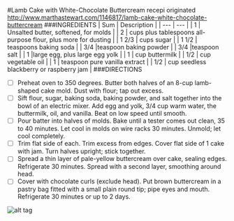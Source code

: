 
#Lamb Cake with White-Chocolate Buttercream recepi
originated http://www.marthastewart.com/1146817/lamb-cake-white-chocolate-buttercream
###INGREDIENTS
| Sum | Description |
| --- | --- |
| 1 | Unsalted butter, softened, for molds |
| 2 | cups plus tablespoons all-purpose flour, plus more for dusting |
| 1  2/3 | cups sugar |
| 1 1/2 | teaspoons baking soda |
| 3/4 |teaspoon baking powder |
| 3/4 |teaspoon salt |
| 1 |large egg, plus  large egg yolk |
| 1 | cup buttermilk |
| 1/2 | cup vegetable oil |
| 1 | teaspoon pure vanilla extract |
| 1/2 | cup seedless blackberry or raspberry jam |
###DIRECTIONS
- [ ] Preheat oven to 350 degrees. Butter both halves of an 8-cup lamb-shaped cake mold. Dust with flour; tap out excess.
- [ ] Sift flour, sugar, baking soda, baking powder, and salt together into the bowl of an electric mixer. Add egg and yolk, 3/4 cup warm water, the buttermilk, oil, and vanilla. Beat on low speed until smooth.
- [ ] Pour batter into halves of molds. Bake until a tester comes out clean, 35 to 40 minutes. Let cool in molds on wire racks 30 minutes. Unmold; let cool completely.
- [ ] Trim flat side of each. Trim excess from edges. Cover flat side of 1 cake with jam. Turn halves upright; stick together.
- [ ] Spread a thin layer of pale-yellow buttercream over cake, sealing edges. Refrigerate 30 minutes. Spread with a second layer, smoothing around head.
- [ ] Cover with chocolate curls (exclude head). Put brown buttercream in a pastry bag fitted with a small plain round tip; pipe eyes and mouth. Refrigerate 30 minutes or up to 2 days.

![alt tag](http://www.marthastewart.com/sites/files/marthastewart.com/styles/wmax-520-highdpi/public/d24/lamb-cake-0405-mla101199/lamb-cake-0405-mla101199_vert.jpg?itok=jZP0RrsH)

